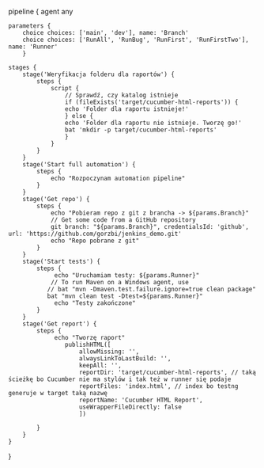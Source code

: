 pipeline {
    agent any
    
    parameters {
        choice choices: ['main', 'dev'], name: 'Branch'
        choice choices: ['RunAll', 'RunBug', 'RunFirst', 'RunFirstTwo'], name: 'Runner'
        }

    stages {
        stage('Weryfikacja folderu dla raportów') {
            steps {
                script {
                    // Sprawdź, czy katalog istnieje
                    if (fileExists('target/cucumber-html-reports')) {
                    echo 'Folder dla raportu istnieje!'
                    } else {
                    echo 'Folder dla raportu nie istnieje. Tworzę go!'
                    bat 'mkdir -p target/cucumber-html-reports'
                    }
                }
            }
        }
        stage('Start full automation') {
            steps {
                echo "Rozpoczynam automation pipeline"
            }
        }
        stage('Get repo') {
            steps {
                echo "Pobieram repo z git z brancha -> ${params.Branch}"
                // Get some code from a GitHub repository
                git branch: "${params.Branch}", credentialsId: 'github', url: 'https://github.com/gorzbi/jenkins_demo.git'
                echo "Repo pobrane z git"
            }
        }
        stage('Start tests') {
            steps {
                 echo "Uruchamiam testy: ${params.Runner}"
                // To run Maven on a Windows agent, use
               // bat "mvn -Dmaven.test.failure.ignore=true clean package"
               bat "mvn clean test -Dtest=${params.Runner}"
                 echo "Testy zakończone"
            }
        }
        stage('Get report') {
            steps {
                 echo "Tworzę raport"
                    publishHTML([
                        allowMissing: '', 
                        alwaysLinkToLastBuild: '', 
                        keepAll: '', 
                        reportDir: 'target/cucumber-html-reports', // taką ścieżkę bo Cucumber nie ma stylów i tak też w runner się podaje
                        reportFiles: 'index.html', // index bo testng generuje w target taką nazwę
                        reportName: 'Cucumber HTML Report',
                        useWrapperFileDirectly: false
                        ])
            
            }
        }
    }
}
